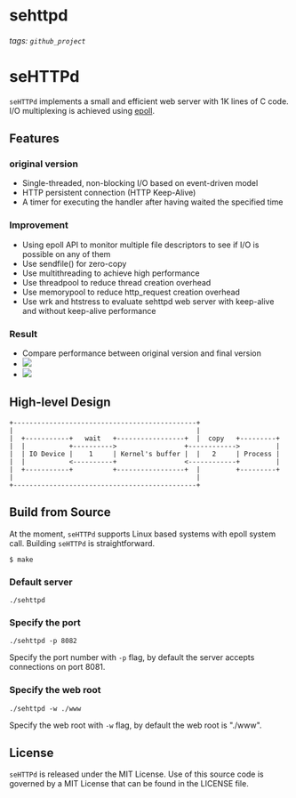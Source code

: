 # sehttpd
###### tags: `github_project`

# seHTTPd

`seHTTPd` implements a small and efficient web server with 1K lines of C code.
I/O multiplexing is achieved using [epoll](http://man7.org/linux/man-pages/man7/epoll.7.html).

## Features
### original version
* Single-threaded, non-blocking I/O based on event-driven model
* HTTP persistent connection (HTTP Keep-Alive)
* A timer for executing the handler after having waited the specified time
### Improvement
* Using epoll API to monitor multiple file descriptors to see if I/O is possible on any of them
* Use sendfile() for zero-copy
* Use multithreading to achieve high performance
* Use threadpool to reduce thread creation overhead
* Use memorypool to reduce http_request creation overhead
* Use wrk and htstress to evaluate sehttpd web server with keep-alive and without keep-alive performance
### Result
* Compare performance between original version and final version
* ![](https://i.imgur.com/dykxiQS.png)
* ![](https://i.imgur.com/3SUft44.png)
## High-level Design

```text
+----------------------------------------------+
|                                              |
|  +-----------+   wait   +-----------------+  |  copy   +---------+
|  |           +---------->                 +------------>         |
|  | IO Device |    1     | Kernel's buffer |  |   2     | Process |
|  |           <----------+                 <------------+         |
|  +-----------+          +-----------------+  |         +---------+
|                                              |
+----------------------------------------------+
```

## Build from Source

At the moment, `seHTTPd` supports Linux based systems with epoll system call.
Building `seHTTPd` is straightforward.
```shell
$ make
```

### Default server 
```shell
./sehttpd
```

### Specify the port
```shell
./sehttpd -p 8082 
```

Specify the port number with `-p` flag, by default the server accepts connections on port 8081.

### Specify the web root
```shell
./sehttpd -w ./www
```

Specify the web root with `-w` flag, by default the web root is "./www".

## License
`seHTTPd` is released under the MIT License. Use of this source code is governed
by a MIT License that can be found in the LICENSE file.